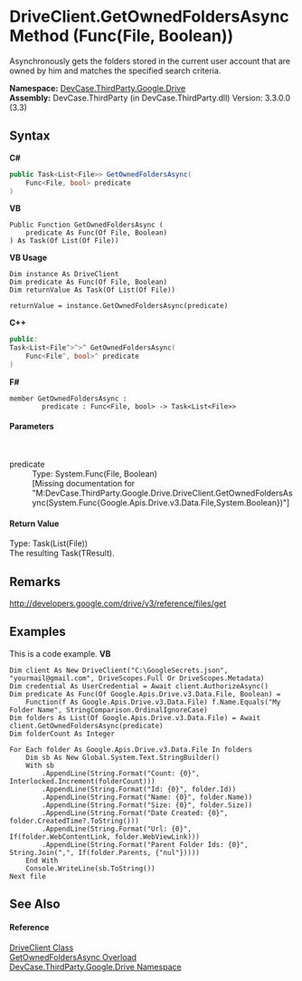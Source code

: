 # DriveClient.GetOwnedFoldersAsync Method (Func(File, Boolean))
 

Asynchronously gets the folders stored in the current user account that are owned by him and matches the specified search criteria.

**Namespace:**&nbsp;<a href="N_DevCase_ThirdParty_Google_Drive">DevCase.ThirdParty.Google.Drive</a><br />**Assembly:**&nbsp;DevCase.ThirdParty (in DevCase.ThirdParty.dll) Version: 3.3.0.0 (3.3)

## Syntax

**C#**<br />
``` C#
public Task<List<File>> GetOwnedFoldersAsync(
	Func<File, bool> predicate
)
```

**VB**<br />
``` VB
Public Function GetOwnedFoldersAsync ( 
	predicate As Func(Of File, Boolean)
) As Task(Of List(Of File))
```

**VB Usage**<br />
``` VB Usage
Dim instance As DriveClient
Dim predicate As Func(Of File, Boolean)
Dim returnValue As Task(Of List(Of File))

returnValue = instance.GetOwnedFoldersAsync(predicate)
```

**C++**<br />
``` C++
public:
Task<List<File^>^>^ GetOwnedFoldersAsync(
	Func<File^, bool>^ predicate
)
```

**F#**<br />
``` F#
member GetOwnedFoldersAsync : 
        predicate : Func<File, bool> -> Task<List<File>> 

```


#### Parameters
&nbsp;<dl><dt>predicate</dt><dd>Type: System.Func(File, Boolean)<br />\[Missing <param name="predicate"/> documentation for "M:DevCase.ThirdParty.Google.Drive.DriveClient.GetOwnedFoldersAsync(System.Func{Google.Apis.Drive.v3.Data.File,System.Boolean})"\]</dd></dl>

#### Return Value
Type: Task(List(File))<br />The resulting Task(TResult).

## Remarks
<a href="http://developers.google.com/drive/v3/reference/files/get" target="_blank">http://developers.google.com/drive/v3/reference/files/get</a>

## Examples
This is a code example. 
**VB**<br />
``` VB
Dim client As New DriveClient("C:\GoogleSecrets.json", "yourmail@gmail.com", DriveScopes.Full Or DriveScopes.Metadata)
Dim credential As UserCredential = Await client.AuthorizeAsync()
Dim predicate As Func(Of Google.Apis.Drive.v3.Data.File, Boolean) = 
    Function(f As Google.Apis.Drive.v3.Data.File) f.Name.Equals("My Folder Name", StringComparison.OrdinalIgnoreCase)
Dim folders As List(Of Google.Apis.Drive.v3.Data.File) = Await client.GetOwnedFoldersAsync(predicate)
Dim folderCount As Integer

For Each folder As Google.Apis.Drive.v3.Data.File In folders
    Dim sb As New Global.System.Text.StringBuilder()
    With sb
        .AppendLine(String.Format("Count: {0}", Interlocked.Increment(folderCount)))
        .AppendLine(String.Format("Id: {0}", folder.Id))
        .AppendLine(String.Format("Name: {0}", folder.Name))
        .AppendLine(String.Format("Size: {0}", folder.Size))
        .AppendLine(String.Format("Date Created: {0}", folder.CreatedTime?.ToString()))
        .AppendLine(String.Format("Url: {0}", If(folder.WebContentLink, folder.WebViewLink)))
        .AppendLine(String.Format("Parent Folder Ids: {0}", String.Join(",", If(folder.Parents, {"nul"}))))
    End With
    Console.WriteLine(sb.ToString())
Next file
```


## See Also


#### Reference
<a href="T_DevCase_ThirdParty_Google_Drive_DriveClient">DriveClient Class</a><br /><a href="Overload_DevCase_ThirdParty_Google_Drive_DriveClient_GetOwnedFoldersAsync">GetOwnedFoldersAsync Overload</a><br /><a href="N_DevCase_ThirdParty_Google_Drive">DevCase.ThirdParty.Google.Drive Namespace</a><br />